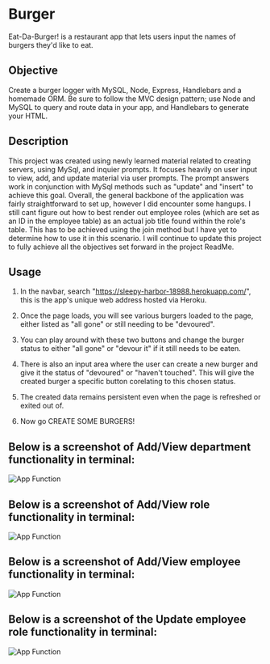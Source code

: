 # Burger
Eat-Da-Burger! is a restaurant app that lets users input the names of burgers they'd like to eat.

## Objective
Create a burger logger with MySQL, Node, Express, Handlebars and a homemade ORM. Be sure to follow the MVC design pattern; use Node and MySQL to query and route data in your app, and Handlebars to generate your HTML.

## Description
This project was created using newly learned material related to creating servers, using MySql, and inquier prompts. It focuses heavily on user input to view, add, and update material via user prompts. The prompt answers work in conjunction with MySql methods such as "update" and "insert" to achieve this goal. Overall, the general backbone of the application was fairly straightforward to set up, however I did encounter some hangups. I still cant figure out how to best render out employee roles (which are set as an ID in the employee table) as an actual job title found within the role's table. This has to be achieved using the join method but I have yet to determine how to use it in this scenario. I will continue to update this project to fully achieve all the objectives set forward in the project ReadMe.

## Usage
1. In the navbar, search "https://sleepy-harbor-18988.herokuapp.com/", this is the app's unique web address hosted via Heroku.

2. Once the page loads, you will see various burgers loaded to the page, either listed as "all gone" or still needing to be "devoured".

3. You can play around with these two buttons and change the burger status to either "all gone" or "devour it" if it still needs to be eaten.

4. There is also an input area where the user can create a new burger and give it the status of "devoured" or "haven't touched". This will give the created burger a specific button corelating to this chosen status.

5. The created data remains persistent even when the page is refreshed or exited out of. 

6. Now go CREATE SOME BURGERS!


## Below is a screenshot of Add/View department functionality in terminal:

 ![App Function](Demo-Add-New-Burger.png)

## Below is a screenshot of Add/View role functionality in terminal:

 ![App Function](Add-View-Roles.png)
 
## Below is a screenshot of Add/View employee functionality in terminal:

 ![App Function](Add-View-Employees.png)
 
 ## Below is a screenshot of the Update employee role functionality in terminal:
 
 ![App Function](Update-Employee-Role.png)

